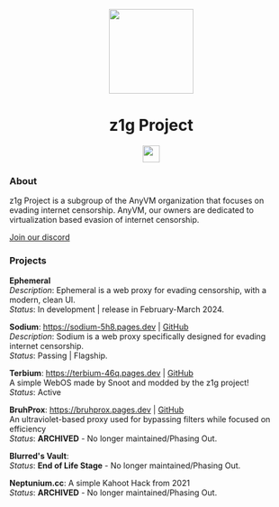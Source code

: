 <p align="center">
<kbd>
<img width="150px" src="https://avatars.githubusercontent.com/u/103667677?s=200&v=4">
</kbd>
</p>

<h1 align="center">z1g Project</h1>

<p align="center">
<a href="https://z1g-project.pages.dev/discord"><img height="30px" src="https://img.shields.io/badge/Discord-7289DA?style=for-the-badge&logo=discord&logoColor=white"><img></a>
</p>

### About

z1g Project is a subgroup of the AnyVM organization that focuses on evading internet censorship. AnyVM, our owners are dedicated to virtualization based evasion of internet censorship.

[Join our discord](https://z1g-project.pages.dev/discord)

### Projects
**Ephemeral**
<br>
*Description*: Ephemeral is a web proxy for evading censorship, with a modern, clean UI.
<br>
*Status*: In development | release in February-March 2024.

**Sodium**: https://sodium-5h8.pages.dev | [GitHub](https://github.com/z1g-project/sodium)
<br>
*Description*: Sodium is a web proxy specifically designed for evading internet censorship.
<br>
*Status*: Passing | Flagship. 

**Terbium**: https://terbium-46q.pages.dev | [GitHub](https://github.com/z1g-project/terbium)
<br>A simple WebOS made by Snoot and modded by the z1g project!
<br>
*Status*: Active

**BruhProx**: https://bruhprox.pages.dev | [GitHub](https://github.com/z1g-project/bruhprox)
<br>An ultraviolet-based proxy used for bypassing filters while focused on efficiency
<br>
*Status*: **ARCHIVED** - No longer maintained/Phasing Out. 

**Blurred's Vault**:
<br>
*Status*: **End of Life Stage** - No longer maintained/Phasing Out.

**Neptunium.cc**:
A simple Kahoot Hack from 2021
<br>
*Status*: **ARCHIVED** - No longer maintained/Phasing Out.
